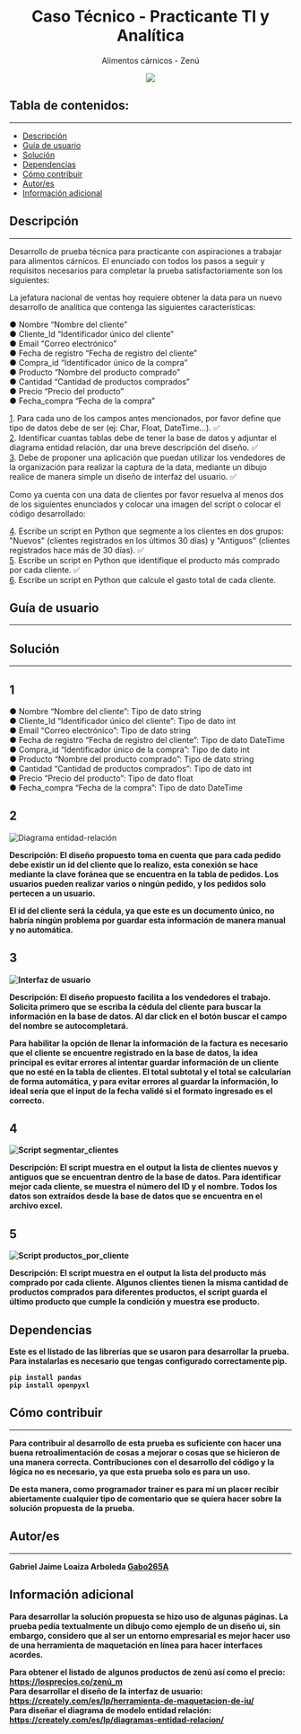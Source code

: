 <h1 align="center">Caso Técnico - Practicante TI y Analítica</h1>
<p align="center">Alimentos cárnicos - Zenú</p>
<p align="center"><img src="https://ii.ct-stc.com/1/logos/empresas/2020/11/26//gruponutresa224244thumbnail.png"/></p>

## Tabla de contenidos:

---

- [Descripción](#descripción)
- [Guía de usuario](#guía-de-usuario)
- [Solución](#solución)
- [Dependencias](#dependencias)
- [Cómo contribuir](#cómo-contribuir)
- [Autor/es](#autores)
- [Información adicional](#información-adicional)

## Descripción

---

Desarrollo de prueba técnica para practicante con aspiraciones a trabajar para alimentos cárnicos. El enunciado con todos los pasos a seguir y requisitos necesarios para completar la prueba satisfactoriamente son los siguientes:

La jefatura nacional de ventas hoy requiere obtener la data para un nuevo desarrollo de analítica que contenga las siguientes características:

● Nombre “Nombre del cliente”<br>
● Cliente_Id “Identificador único del cliente”<br>
● Email “Correo electrónico”<br>
● Fecha de registro “Fecha de registro del cliente”<br>
● Compra_id “Identificador único de la compra”<br>
● Producto “Nombre del producto comprado”<br>
● Cantidad “Cantidad de productos comprados”<br>
● Precio “Precio del producto”<br>
● Fecha_compra “Fecha de la compra”<br>

[1](#1). Para cada uno de los campos antes mencionados, por favor define que tipo de datos debe de ser (ej: Char, Float, DateTime…). ✅<br>
[2](#2). Identificar cuantas tablas debe de tener la base de datos y adjuntar el diagrama entidad relación, dar una breve descripción del diseño. ✅<br>
[3](#3). Debe de proponer una aplicación que puedan utilizar los vendedores de la organización para realizar la captura de la data, mediante un dibujo realice de manera simple un diseño de interfaz del usuario. ✅

Como ya cuenta con una data de clientes por favor resuelva al menos dos de los siguientes enunciados y colocar una imagen del script o colocar el código desarrollado:

[4](#4). Escribe un script en Python que segmente a los clientes en dos grupos: "Nuevos" (clientes registrados en los últimos 30 días) y "Antiguos" (clientes registrados hace más de 30 días). ✅<br>
[5](#5). Escribe un script en Python que identifique el producto más comprado por cada cliente. ✅<br>
[6](#6). Escribe un script en Python que calcule el gasto total de cada cliente.

## Guía de usuario

---

## Solución

---

## 1

● Nombre “Nombre del cliente”: Tipo de dato string<br>
● Cliente_Id “Identificador único del cliente”: Tipo de dato int<br>
● Email “Correo electrónico”: Tipo de dato string<br>
● Fecha de registro “Fecha de registro del cliente”: Tipo de dato DateTime<br>
● Compra_id “Identificador único de la compra”: Tipo de dato int<br>
● Producto “Nombre del producto comprado”: Tipo de dato string<br>
● Cantidad “Cantidad de productos comprados”: Tipo de dato int<br>
● Precio “Precio del producto”: Tipo de dato float<br>
● Fecha_compra “Fecha de la compra”: Tipo de dato DateTime<br>

## 2

![Diagrama entidad-relación](./evidencias/diagrama_entidad_relacion.png)

<strong>Descripción:<strong> El diseño propuesto toma en cuenta que para cada pedido debe existir un id del cliente que lo realizo, esta conexión se hace mediante la clave foránea que se encuentra en la tabla de pedidos. Los usuarios pueden realizar varios o ningún pedido, y los pedidos solo pertecen a un usuario.

El id del cliente será la cédula, ya que este es un documento único, no habría ningún problema por guardar esta información de manera manual y no automática.

## 3

![Interfaz de usuario](./evidencias/interfaz_de_usuario.png)

<strong>Descripción:<strong> El diseño propuesto facilita a los vendedores el trabajo. Solicita primero que se escriba la cédula del cliente para buscar la información en la base de datos. Al dar click en el botón buscar el campo del nombre se autocompletará.

Para habilitar la opción de llenar la información de la factura es necesario que el cliente se encuentre registrado en la base de datos, la idea principal es evitar errores al intentar guardar información de un cliente que no esté en la tabla de clientes. El total subtotal y el total se calcularían de forma automática, y para evitar errores al guardar la información, lo ideal sería que el input de la fecha validé si el formato ingresado es el correcto.

## 4

![Script segmentar_clientes](./evidencias/script_segmentar_clientes.png)

<strong>Descripción:<strong> El script muestra en el output la lista de clientes nuevos y antiguos que se encuentran dentro de la base de datos. Para identificar mejor cada cliente, se muestra el número del ID y el nombre. Todos los datos son extraídos desde la base de datos que se encuentra en el archivo excel.

## 5

![Script productos_por_cliente](./evidencias/script_productos_por_cliente.png)

<strong>Descripción:<strong> El script muestra en el output la lista del producto más comprado por cada cliente. Algunos clientes tienen la misma cantidad de productos comprados para diferentes productos, el script guarda el último producto que cumple la condición y muestra ese producto.

## Dependencias

Este es el listado de las librerías que se usaron para desarrollar la prueba. Para instalarlas es necesario que tengas configurado correctamente pip.

    pip install pandas
    pip install openpyxl

## Cómo contribuir

---

Para contribuir al desarrollo de esta prueba es suficiente con hacer una buena retroalimentación de cosas a mejorar o cosas que se hicieron de una manera correcta. Contribuciones con el desarrollo del código y la lógica no es necesario, ya que esta prueba solo es para un uso.

De esta manera, como programador trainer es para mí un placer recibir abiertamente cualquier tipo de comentario que se quiera hacer sobre la solución propuesta de la prueba.

## Autor/es

---

Gabriel Jaime Loaiza Arboleda [Gabo265A](https://github.com/Gabo265A)

## Información adicional

Para desarrollar la solución propuesta se hizo uso de algunas páginas. La prueba pedía textualmente un dibujo como ejemplo de un diseño ui, sin embargo, considero que al ser un entorno empresarial es mejor hacer uso de una herramienta de maquetación en línea para hacer interfaces acordes.

Para obtener el listado de algunos productos de zenú así como el precio: https://losprecios.co/zenú_m<br>
Para desarrollar el diseño de la interfaz de usuario: https://creately.com/es/lp/herramienta-de-maquetacion-de-iu/<br>
Para diseñar el diagrama de modelo entidad relación: https://creately.com/es/lp/diagramas-entidad-relacion/
